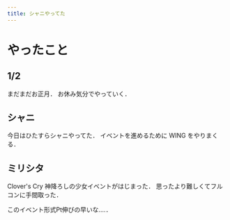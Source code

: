 ```yaml
---
title: シャニやってた
---
```


# やったこと

## 1/2

まだまだお正月．
お休み気分でやっていく．

## シャニ

今日はひたすらシャニやってた．
イベントを進めるために WING をやりまくる．

## ミリシタ

Clover's Cry 神降ろしの少女イベントがはじまった．
思ったより難しくてフルコンに手間取った．

このイベント形式Pt伸びの早いな‥‥．
